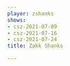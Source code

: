 ```yaml
---
player: zshanks
shows:
- csz-2021-07-09
- csz-2021-07-16
- csz-2021-07-24
title: Zakk Shanks

---
```

